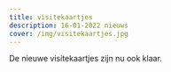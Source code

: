 ```yaml
---
title: visitekaartjes
description: 16-01-2022 nieuws
cover: /img/visitekaartjes.jpg
---
```

De nieuwe visitekaartjes zijn nu ook klaar.